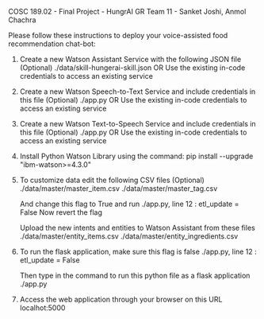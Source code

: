 COSC 189.02 - Final Project - HungrAI
GR Team 11 - Sanket Joshi, Anmol Chachra

Please follow these instructions to deploy your voice-assisted food recommendation chat-bot:

1. Create a new Watson Assistant Service with the following JSON file (Optional)
        ./data/skill-hungerai-skill.json
   OR
   Use the existing in-code credentials to access an existing service

2. Create a new Watson Speech-to-Text Service and include credentials in this file (Optional)
        ./app.py
   OR
   Use the existing in-code credentials to access an existing service

3. Create a new Watson Text-to-Speech Service and include credentials in this file (Optional)
        ./app.py
   OR
   Use the existing in-code credentials to access an existing service

4. Install Python Watson Library using the command:
        pip install --upgrade "ibm-watson>=4.3.0"

5. To customize data edit the following CSV files (Optional)
        ./data/master/master_item.csv
        ./data/master/master_tag.csv

   And change this flag to True and run
        ./app.py, line 12 : etl_update = False
   Now revert the flag 

   Upload the new intents and entities to Watson Assistant from these files
        ./data/master/entity_items.csv
        ./data/master/entity_ingredients.csv

6. To run the flask application, make sure this flag is false
    ./app.py, line 12 : etl_update = False

   Then type in the command to run this python file as a flask application
    ./app.py

7. Access the web application through your browser on this URL
    localhot:5000

